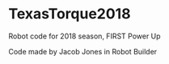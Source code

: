 # TexasTorque2018
Robot code for 2018 season, FIRST Power Up

Code made by Jacob Jones in Robot Builder
